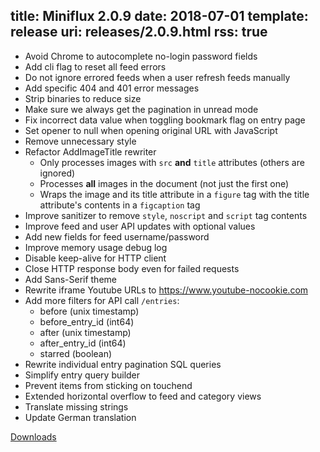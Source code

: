 title: Miniflux 2.0.9
date: 2018-07-01
template: release
uri: releases/2.0.9.html
rss: true
---
* Avoid Chrome to autocomplete no-login password fields
* Add cli flag to reset all feed errors
* Do not ignore errored feeds when a user refresh feeds manually
* Add specific 404 and 401 error messages
* Strip binaries to reduce size
* Make sure we always get the pagination in unread mode
* Fix incorrect data value when toggling bookmark flag on entry page
* Set opener to null when opening original URL with JavaScript
* Remove unnecessary style
* Refactor AddImageTitle rewriter
    * Only processes images with `src` **and** `title` attributes (others are ignored)
    * Processes **all** images in the document (not just the first one)
    * Wraps the image and its title attribute in a `figure` tag with the title attribute's contents in a `figcaption` tag
* Improve sanitizer to remove `style`, `noscript` and `script` tag contents
* Improve feed and user API updates with optional values
* Add new fields for feed username/password
* Improve memory usage debug log
* Disable keep-alive for HTTP client
* Close HTTP response body even for failed requests
* Add Sans-Serif theme
* Rewrite iframe Youtube URLs to https://www.youtube-nocookie.com
* Add more filters for API call `/entries`:
    * before (unix timestamp)
    * before_entry_id (int64)
    * after (unix timestamp)
    * after_entry_id (int64)
    * starred (boolean)
* Rewrite individual entry pagination SQL queries
* Simplify entry query builder
* Prevent items from sticking on touchend
* Extended horizontal overflow to feed and category views
* Translate missing strings
* Update German translation

[Downloads](https://github.com/miniflux/miniflux/releases/tag/2.0.9)
